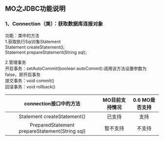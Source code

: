 ## MO之JDBC功能说明
### 1、Connection（类）：获取数据库连接对象
  功能：类中的方法  
  1.获取执行Sql对象Statement  
    Statement createStatement();  
    Statement prepareStatement(String sql);  

  2.管理事务  
    开启事务：setAutoCommit(boolean autoCommit):调用该方法设置参数为false，即开启事务  
    提交事务：void commit()  
    回滚事务：void rollback()  


|connection接口中的方法|MO目前支持情况|0.6 MO是否支持|
|:-:|:-:|:-:|
| Statement createStatement() | 已支持 | 支持 |
| PreparedStatement prepareStatement(String sql) | 暂不支持 | 不支持 |
